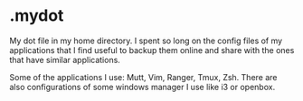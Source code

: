 # .mydot
My dot file in my home directory.
I spent so long on the config files of my applications that I find useful to backup them online
and share with the ones that have similar applications.

Some of the applications I use:
Mutt, Vim, Ranger, Tmux, Zsh.
There are also configurations of some windows manager I use like i3 or openbox.
